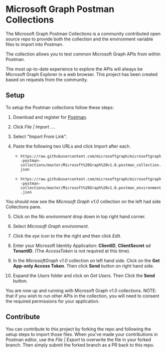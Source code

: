 # Microsoft Graph Postman Collections

The Microsoft Graph Postman Collections is a community contributed open source repo to provide both the collection and the environment variable files to import into Postman.

The collection allows you to test common Microsoft Graph APIs from within Postman. 

The most up-to-date experience to explore the APIs will always be Microsoft Graph Explorer in a web browser. This project has been created based on requests from the community.

## Setup

To setup the Postman collections follow these steps:

1. Download and register for [Postman](https://www.getpostman.com/).

2. Click *File | Import ...*.

3. Select "Import From Link".

4. Paste the following two URLs and click Import after each.

    - `https://raw.githubusercontent.com/microsoftgraph/microsoftgraph-postman-collections/master/Microsoft%20Graph%20v1.0.postman_collection.json`

    - `https://raw.githubusercontent.com/microsoftgraph/microsoftgraph-postman-collections/master/Microsoft%20Graph%20v1.0.postman_environment.json`

You should now see the *Microsoft Graph v1.0* collection on the left had side Collections pane.

5. Click on the *No environment* drop down in top right hand corner.

6. Select *Microsoft Graph environment*.

7. Click the *eye* icon to the the right and then click *Edit*.

8. Enter your Microsoft Identity Application: **ClientID**, **ClientSecret** ad **TenantID**. (The *AccessToken* is not required at this time).

9. In the *MicrosoftGraph v1.0* collection on left hand side. Click on the **Get App-only Access Token**. Then click **Send** button on right hand side.

10. Expand the *Users* folder and click on *Get Users*. Then Click the **Send** button.

You are now up and running with Microsoft Graph v1.0 collections. NOTE: that if you wish to run other APIs in the collection, you will need to consent the required permissions for your application.

## Contribute

You can contribute to this project by forking the repo and following the setup steps to import those files. When you've made your contributions in Postman editor, use the *File | Export* to overwrite the file in your forked branch. Then simply submit the forked branch as a PR back to this repo.